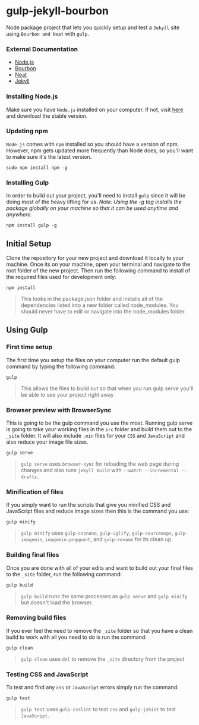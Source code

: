 # gulp-jekyll-bourbon
Node package project that lets you quickly setup and test a `Jekyll` site using `Bourbon and Neat` with `gulp`.

### External Documentation
+ <a href="https://nodejs.org/en/docs/" target="blank">Node.js</a>
+ <a href="http://bourbon.io/docs/" target="blank">Bourbon</a>
+ <a href="http://thoughtbot.github.io/neat-docs/latest/" target="blank">Neat</a>
+ <a href="https://jekyllrb.com/docs/home/" target="blank">Jekyll</a>

### Installing Node.js
Make sure you have `Node.js` installed on your computer. If not, visit <a href="https://nodejs.org/en/" target="blank">here</a> and download the stable version.

### Updating npm
`Node.js` comes with `npm` installed so you should have a version of npm. However, npm gets updated more frequently than Node does, so you'll want to make sure it's the latest version.
```
sudo npm install npm -g
```

### Installing Gulp
In order to build out your project, you'll need to install `gulp` since it will be doing most of the heavy lifting for us.
*Note: Using the -g tag installs the package globally on your machine so that it can be used anytime and anywhere.*
```
npm install gulp -g
```

## Initial Setup
Clone the repository for your new project and download it locally to your machine. Once its on your machine, open your terminal and navigate to the root folder of the new project. Then run the following command to install of the required files used for development only:
```
npm install
```
>This looks in the package.json folder and installs all of the dependencies listed into a new folder called node_modules. You should never have to edit or navigate into the node_modules folder.

## Using Gulp
### First time setup
The first time you setup the files on your computer run the default gulp command by typing the following command:
```
gulp
```
>This allows the files to build out so that when you run gulp serve you'll be able to see your project right away

### Browser preview with BrowserSync
This is going to be the gulp command you use the most. Running gulp serve is going to take your working files in the `src` folder and build them out to the `_site` folder. It will also include `.min` files for your `CSS` and `JavaScript` and also reduce your image file sizes.
```
gulp serve
```
>`gulp serve` uses `browser-sync` for reloading the web page during changes and also runs `jekyll build` with `--watch --incremental --drafts`.

### Minification of files
If you simply want to run the scripts that give you minified CSS and JavaScript files and reduce image sizes then this is the command you use:
```
gulp minify
```
>`gulp minify` uses `gulp-cssnano`, `gulp-uglify`, `gulp-sourcemaps`, `gulp-imagemin`, `imagemin-pngquant`, and `gulp-rename` for its clean up.

### Building final files
Once you are done with all of your edits and want to build out your final files to the `_site` folder, run the following command:
```
gulp build
```
>`gulp build` runs the same processes as `gulp serve` and `gulp minify` but doesn't load the browser.

### Removing build files
If you ever feel the need to remove the `_site` folder so that you have a clean build to work with all you need to do is run the command:
```
gulp clean
```
>`gulp clean` uses `del` to remove the `_site` directory from the project

### Testing CSS and JavaScript
To test and find any `css` or `JavaScript` errors simply run the command:
```
gulp test
```
>`gulp test` uses `gulp-csslint` to test `css` and `gulp-jshint` to test `JavaScript`.
